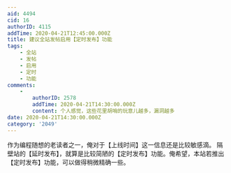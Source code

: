 ```yaml
---
aid: 4494
cid: 16
authorID: 4115
addTime: 2020-04-21T12:45:00.000Z
title: 建议全站发帖启用【定时发布】功能
tags:
    - 全站
    - 发帖
    - 启用
    - 定时
    - 功能
comments:
    -
        authorID: 2578
        addTime: 2020-04-21T14:30:00.000Z
        content: 个人感觉，这些花里胡哨的玩意儿越多，漏洞越多
date: 2020-04-21T14:30:00.000Z
category: '2049'
---
```


作为编程随想的老读者之一，俺对于【上线时间】这一信息还是比较敏感滴。 隔壁站的【延时发布】，就算是比较简陋的【定时发布】功能。俺希望，本站若推出【定时发布】功能，可以做得稍微精确一些。
